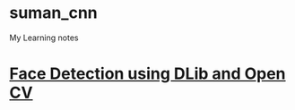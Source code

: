 # suman_cnn
My Learning notes

# [Face Detection using DLib and Open CV](https://medium.com/@aaditya.chhabra/install-dlib-python-api-for-windows-pc-97fe35e01cd)
